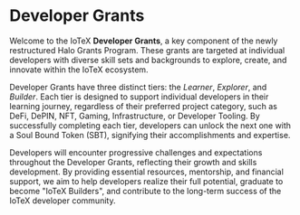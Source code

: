 # Developer Grants

Welcome to the IoTeX **Developer Grants**, a key component of the newly restructured Halo Grants Program. These grants are targeted at individual developers with diverse skill sets and backgrounds to explore, create, and innovate within the IoTeX ecosystem.

Developer Grants have three distinct tiers: the _Learner_, _Explorer_, and _Builder_. Each tier is designed to support individual developers in their learning journey, regardless of their preferred project category, such as DeFi, DePIN, NFT, Gaming, Infrastructure, or Developer Tooling. By successfully completing each tier, developers can unlock the next one with a Soul Bound Token (SBT), signifying their accomplishments and expertise.

Developers will encounter progressive challenges and expectations throughout the Developer Grants, reflecting their growth and skills development. By providing essential resources, mentorship, and financial support, we aim to help developers realize their full potential, graduate to become "IoTeX Builders", and contribute to the long-term success of the IoTeX developer community.
